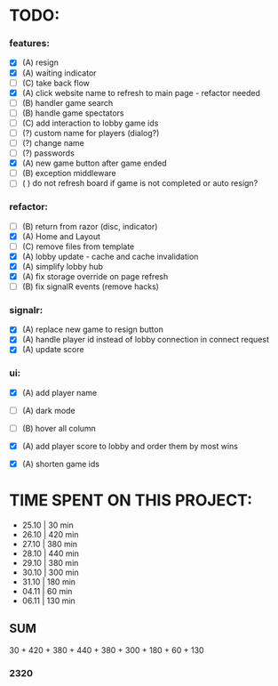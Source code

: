 # TODO:
### features:
- [x] (A) resign
- [x] (A) waiting indicator
- [ ] (C) take back flow
- [x] (A) click website name to refresh to main page - refactor needed 
- [ ] (B) handler game search
- [ ] (B) handle game spectators
- [ ] (C) add interaction to lobby game ids
- [ ] (?) custom name for players (dialog?)
- [ ] (?) change name
- [ ] (?) passwords
- [x] (A) new game button after game ended
- [ ] (B) exception middleware 
- [ ] ( ) do not refresh board if game is not completed or auto resign?

### refactor:
- [ ] (B) return from razor (disc, indicator)
- [x] (A) Home and Layout
- [ ] (C) remove files from template
- [x] (A) lobby update - cache and cache invalidation
- [x] (A) simplify lobby hub
- [x] (A) fix storage override on page refresh
- [ ] (B) fix signalR events (remove hacks)

### signalr:
- [x] (A) replace new game to resign button
- [x] (A) handle player id instead of lobby connection in connect request
- [x] (A) update score

### ui:
- [x] (A) add player name
- [ ] (A) dark mode
- [ ] (B) hover all column
- [x] (A) add player score to lobby and order them by most wins
- [x] (A) shorten game ids


# TIME SPENT ON THIS PROJECT:
- 25.10 | 30 min
- 26.10 | 420 min
- 27.10 | 380 min
- 28.10 | 440 min
- 29.10 | 380 min
- 30.10 | 300 min
- 31.10 | 180 min
- 04.11 | 60 min
- 06.11 | 130 min


## SUM
30 + 420 + 380 + 440 + 380 + 300 + 180 + 60 + 130
### 2320

